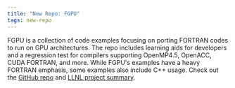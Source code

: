 ```yaml
---
title: "New Repo: FGPU"
tags: new-repo
---
```


FGPU is a collection of code examples focusing on porting FORTRAN codes to run on GPU architectures. The repo includes learning aids for developers and a regression test for compilers supporting OpenMP4.5, OpenACC, CUDA FORTRAN, and more. While FGPU's examples have a heavy FORTRAN emphasis, some examples also include C++ usage. Check out the [GitHub repo](https://github.com/LLNL/FGPU) and [LLNL project summary](https://computing.llnl.gov/projects/fgpu).


